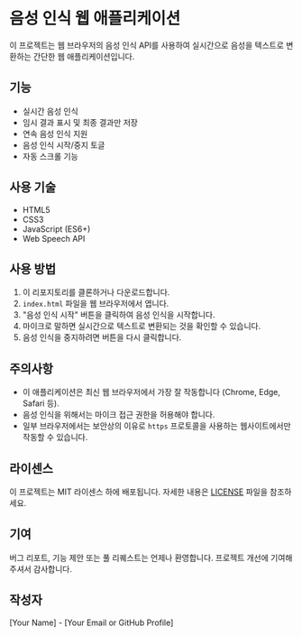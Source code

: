 # 음성 인식 웹 애플리케이션

이 프로젝트는 웹 브라우저의 음성 인식 API를 사용하여 실시간으로 음성을 텍스트로 변환하는 간단한 웹 애플리케이션입니다.

## 기능

- 실시간 음성 인식
- 임시 결과 표시 및 최종 결과만 저장
- 연속 음성 인식 지원
- 음성 인식 시작/중지 토글
- 자동 스크롤 기능

## 사용 기술

- HTML5
- CSS3
- JavaScript (ES6+)
- Web Speech API

## 사용 방법

1. 이 리포지토리를 클론하거나 다운로드합니다.
2. `index.html` 파일을 웹 브라우저에서 엽니다.
3. "음성 인식 시작" 버튼을 클릭하여 음성 인식을 시작합니다.
4. 마이크로 말하면 실시간으로 텍스트로 변환되는 것을 확인할 수 있습니다.
5. 음성 인식을 중지하려면 버튼을 다시 클릭합니다.

## 주의사항

- 이 애플리케이션은 최신 웹 브라우저에서 가장 잘 작동합니다 (Chrome, Edge, Safari 등).
- 음성 인식을 위해서는 마이크 접근 권한을 허용해야 합니다.
- 일부 브라우저에서는 보안상의 이유로 `https` 프로토콜을 사용하는 웹사이트에서만 작동할 수 있습니다.

## 라이센스

이 프로젝트는 MIT 라이센스 하에 배포됩니다. 자세한 내용은 [LICENSE](LICENSE) 파일을 참조하세요.

## 기여

버그 리포트, 기능 제안 또는 풀 리퀘스트는 언제나 환영합니다. 프로젝트 개선에 기여해 주셔서 감사합니다.

## 작성자

[Your Name] - [Your Email or GitHub Profile]